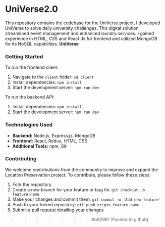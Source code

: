 # UniVerse2.0
This repository contains the codebase for the UniVerse project, I developed UniVerse to solve daily university challenges. This digital solution streamlined event management and enhanced laundry services. I gained experience in HTML, CSS and React.Js for frontend and utilized MongoDB for its NoSQL capabilities.
**UniVerse**

### Getting Started

To run the frontend client:

1. Navigate to the `client` folder: `cd client`
2. Install dependencies: `npm install`
3. Start the development server: `npm run dev`

To run the backend API:

1. Install dependencies: `npm install`
2. Start the development server: `npm run dev`

### Technologies Used

- **Backend:** Node.js, Express.js, MongoDB
- **Frontend:** React, Redux, HTML, CSS
- **Additional Tools:** npm, Git

### Contributing

We welcome contributions from the community to improve and expand the Location Preservation project. To contribute, please follow these steps:

1. Fork the repository
2. Create a new branch for your feature or bug fix: `git checkout -b feature-name`
3. Make your changes and commit them: `git commit -m 'Add new feature'`
4. Push to your forked repository: `git push origin feature-name`
5. Submit a pull request detailing your changes
>>>>>>> 6b92981 (Pushed to github)
